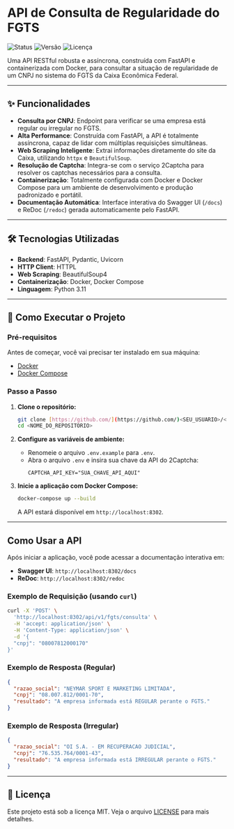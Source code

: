 # API de Consulta de Regularidade do FGTS

![Status](https://img.shields.io/badge/status-ativo-success)
![Versão](https://img.shields.io/badge/versão-1.0.0-blue)
![Licença](https://img.shields.io/badge/licença-MIT-green)

Uma API RESTful robusta e assíncrona, construída com FastAPI e containerizada com Docker, para consultar a situação de regularidade de um CNPJ no sistema do FGTS da Caixa Econômica Federal.

---

## ✨ Funcionalidades

- **Consulta por CNPJ**: Endpoint para verificar se uma empresa está regular ou irregular no FGTS.
- **Alta Performance**: Construída com FastAPI, a API é totalmente assíncrona, capaz de lidar com múltiplas requisições simultâneas.
- **Web Scraping Inteligente**: Extrai informações diretamente do site da Caixa, utilizando `httpx` e `BeautifulSoup`.
- **Resolução de Captcha**: Integra-se com o serviço 2Captcha para resolver os captchas necessários para a consulta.
- **Containerização**: Totalmente configurada com Docker e Docker Compose para um ambiente de desenvolvimento e produção padronizado e portátil.
- **Documentação Automática**: Interface interativa do Swagger UI (`/docs`) e ReDoc (`/redoc`) gerada automaticamente pelo FastAPI.

---

## 🛠️ Tecnologias Utilizadas

- **Backend**: FastAPI, Pydantic, Uvicorn
- **HTTP Client**: HTTPL
- **Web Scraping**: BeautifulSoup4
- **Containerização**: Docker, Docker Compose
- **Linguagem**: Python 3.11

---

## 🚀 Como Executar o Projeto

### Pré-requisitos

Antes de começar, você vai precisar ter instalado em sua máquina:
- [Docker](https://www.docker.com/get-started)
- [Docker Compose](https://docs.docker.com/compose/install/)

### Passo a Passo

1.  **Clone o repositório:**
    ```bash
    git clone [https://github.com/](https://github.com/)<SEU_USUARIO>/<NOME_DO_REPOSITORIO>.git
    cd <NOME_DO_REPOSITORIO>
    ```

2.  **Configure as variáveis de ambiente:**
    - Renomeie o arquivo `.env.example` para `.env`.
    - Abra o arquivo `.env` e insira sua chave da API do 2Captcha:
      ```dotenv
      CAPTCHA_API_KEY="SUA_CHAVE_API_AQUI"
      ```

3.  **Inicie a aplicação com Docker Compose:**
    ```bash
    docker-compose up --build
    ```
    A API estará disponível em `http://localhost:8302`.

---

## Como Usar a API

Após iniciar a aplicação, você pode acessar a documentação interativa em:

- **Swagger UI**: `http://localhost:8302/docs`
- **ReDoc**: `http://localhost:8302/redoc`

### Exemplo de Requisição (usando `curl`)

```bash
curl -X 'POST' \
  'http://localhost:8302/api/v1/fgts/consulta' \
  -H 'accept: application/json' \
  -H 'Content-Type: application/json' \
  -d '{
  "cnpj": "08007812000170"
}'
```

### Exemplo de Resposta (Regular)
```json
{
  "razao_social": "NEYMAR SPORT E MARKETING LIMITADA",
  "cnpj": "08.007.812/0001-70",
  "resultado": "A empresa informada está REGULAR perante o FGTS."
}
```

### Exemplo de Resposta (Irregular)
```json
{
  "razao_social": "OI S.A. - EM RECUPERACAO JUDICIAL",
  "cnpj": "76.535.764/0001-43",
  "resultado": "A empresa informada está IRREGULAR perante o FGTS."
}
```

---

## 📝 Licença


Este projeto está sob a licença MIT. Veja o arquivo [LICENSE](LICENSE) para mais detalhes.
